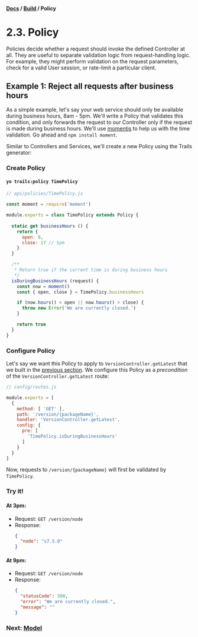 #### [Docs](../) / [Build](./) / Policy

# 2.3. Policy

Policies decide whether a request should invoke the defined Controller at all. They are useful to separate validation logic from request-handling logic. For example, they might perform validation on the request parameters, check for a valid User session, or rate-limit a particular client.

## Example 1: Reject all requests after business hours

As a simple example, let's say your web service should only be available during business hours, 8am - 5pm. We'll write a Policy that validates this condition, and only forwards the request to our Controller only if the request is made during business hours. We'll use [momentjs](https://momentjs.com) to help us with the time validation. Go ahead and `npm install moment`.

Similar to Controllers and Services, we'll create a new Policy using the Trails generator:

### Create Policy

#### `yo trails:policy TimePolicy`

```js
// api/policies/TimePolicy.js

const moment = require('moment')

module.exports = class TimePolicy extends Policy {
  
  static get businessHours () {
    return {
      open: 8,
      close: 17 // 5pm 
    }
  }

  /**
   * Return true if the current time is during business hours
   */
  isDuringBusinessHours (request) {
    const now = moment()
    const { open, close } = TimePolicy.businessHours

    if (now.hours() < open || now.hours() > close) {
      throw new Error('We are currently closed.')
    }

    return true
  }
}
```

### Configure Policy

Let's say we want this Policy to apply to `VersionController.getLatest` that we built in the [previous section](service.md). We configure this Policy as a *precondition* of the `VersionController.getLatest` route:

```js
// config/routes.js

module.exports = [
  {
    method: [ 'GET' ],
    path: '/version/{packageName}',
    handler: 'VersionController.getLatest',
    config: {
      pre: [
        'TimePolicy.isDuringBusinessHours'
      ]
    }
  }
]
```

Now, requests to `/version/{packageName}` will first be validated by `TimePolicy`.

### Try it!

#### At 3pm:

- Request: `GET /version/node`
- Response: 
  ```json
  {
    "node": "v7.5.0"
  }
  ```

#### At 9pm:

- Request: `GET /version/node`
- Response: 
  ```json
  {
    "statusCode": 500,
    "error": "We are currently closed.",
    "message": ""
  }
  ```

### Next: [Model](model.md)
